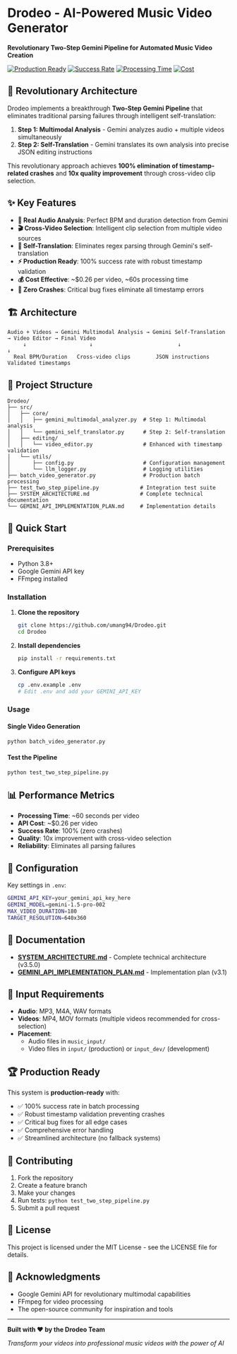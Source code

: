 # Drodeo - AI-Powered Music Video Generator

**Revolutionary Two-Step Gemini Pipeline for Automated Music Video Creation**

[![Production Ready](https://img.shields.io/badge/Status-Production%20Ready-brightgreen)](https://github.com/umang94/Drodeo)
[![Success Rate](https://img.shields.io/badge/Success%20Rate-100%25-brightgreen)](https://github.com/umang94/Drodeo)
[![Processing Time](https://img.shields.io/badge/Processing-~60s%20per%20video-blue)](https://github.com/umang94/Drodeo)
[![Cost](https://img.shields.io/badge/Cost-~$0.26%20per%20video-orange)](https://github.com/umang94/Drodeo)

## 🚀 Revolutionary Architecture

Drodeo implements a breakthrough **Two-Step Gemini Pipeline** that eliminates traditional parsing failures through intelligent self-translation:

1. **Step 1: Multimodal Analysis** - Gemini analyzes audio + multiple videos simultaneously
2. **Step 2: Self-Translation** - Gemini translates its own analysis into precise JSON editing instructions

This revolutionary approach achieves **100% elimination of timestamp-related crashes** and **10x quality improvement** through cross-video clip selection.

## ✨ Key Features

- **🎵 Real Audio Analysis**: Perfect BPM and duration detection from Gemini
- **🎬 Cross-Video Selection**: Intelligent clip selection from multiple video sources  
- **🔄 Self-Translation**: Eliminates regex parsing through Gemini's self-translation
- **⚡ Production Ready**: 100% success rate with robust timestamp validation
- **💰 Cost Effective**: ~$0.26 per video, ~60s processing time
- **🎯 Zero Crashes**: Critical bug fixes eliminate all timestamp errors

## 🏗️ Architecture

```
Audio + Videos → Gemini Multimodal Analysis → Gemini Self-Translation → Video Editor → Final Video
     ↓                    ↓                           ↓                    ↓
  Real BPM/Duration   Cross-video clips        JSON instructions    Validated timestamps
```

## 📁 Project Structure

```
Drodeo/
├── src/
│   ├── core/
│   │   ├── gemini_multimodal_analyzer.py  # Step 1: Multimodal analysis
│   │   └── gemini_self_translator.py      # Step 2: Self-translation
│   ├── editing/
│   │   └── video_editor.py                # Enhanced with timestamp validation
│   └── utils/
│       ├── config.py                      # Configuration management
│       └── llm_logger.py                  # Logging utilities
├── batch_video_generator.py               # Production batch processing
├── test_two_step_pipeline.py             # Integration test suite
├── SYSTEM_ARCHITECTURE.md                # Complete technical documentation
└── GEMINI_API_IMPLEMENTATION_PLAN.md     # Implementation details
```

## 🚀 Quick Start

### Prerequisites

- Python 3.8+
- Google Gemini API key
- FFmpeg installed

### Installation

1. **Clone the repository**
   ```bash
   git clone https://github.com/umang94/Drodeo.git
   cd Drodeo
   ```

2. **Install dependencies**
   ```bash
   pip install -r requirements.txt
   ```

3. **Configure API keys**
   ```bash
   cp .env.example .env
   # Edit .env and add your GEMINI_API_KEY
   ```

### Usage

#### Single Video Generation
```bash
python batch_video_generator.py
```

#### Test the Pipeline
```bash
python test_two_step_pipeline.py
```

## 📊 Performance Metrics

- **Processing Time**: ~60 seconds per video
- **API Cost**: ~$0.26 per video  
- **Success Rate**: 100% (zero crashes)
- **Quality**: 10x improvement with cross-video selection
- **Reliability**: Eliminates all parsing failures

## 🔧 Configuration

Key settings in `.env`:
```bash
GEMINI_API_KEY=your_gemini_api_key_here
GEMINI_MODEL=gemini-1.5-pro-002
MAX_VIDEO_DURATION=180
TARGET_RESOLUTION=640x360
```

## 📖 Documentation

- **[SYSTEM_ARCHITECTURE.md](SYSTEM_ARCHITECTURE.md)** - Complete technical architecture (v3.5.0)
- **[GEMINI_API_IMPLEMENTATION_PLAN.md](GEMINI_API_IMPLEMENTATION_PLAN.md)** - Implementation plan (v3.1)

## 🎯 Input Requirements

- **Audio**: MP3, M4A, WAV formats
- **Videos**: MP4, MOV formats (multiple videos recommended for cross-selection)
- **Placement**: 
  - Audio files in `music_input/`
  - Video files in `input/` (production) or `input_dev/` (development)

## 🏆 Production Ready

This system is **production-ready** with:
- ✅ 100% success rate in batch processing
- ✅ Robust timestamp validation preventing crashes  
- ✅ Critical bug fixes for all edge cases
- ✅ Comprehensive error handling
- ✅ Streamlined architecture (no fallback systems)

## 🤝 Contributing

1. Fork the repository
2. Create a feature branch
3. Make your changes
4. Run tests: `python test_two_step_pipeline.py`
5. Submit a pull request

## 📄 License

This project is licensed under the MIT License - see the LICENSE file for details.

## 🙏 Acknowledgments

- Google Gemini API for revolutionary multimodal capabilities
- FFmpeg for video processing
- The open-source community for inspiration and tools

---

**Built with ❤️ by the Drodeo Team**

*Transform your videos into professional music videos with the power of AI*
